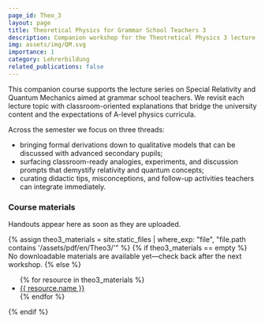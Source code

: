 ```yaml
---
page_id: Theo_3
layout: page
title: Theoretical Physics for Grammar School Teachers 3
description: Companion workshop for the Theotretical Physics 3 lecture cycle.
img: assets/img/QM.svg
importance: 1
category: Lehrerbildung
related_publications: false
---
```


This companion course supports the lecture series on Special Relativity and Quantum Mechanics aimed at grammar school teachers. We revisit each lecture topic with classroom-oriented explanations that bridge the university content and the expectations of A-level physics curricula.

Across the semester we focus on three threads:

- bringing formal derivations down to qualitative models that can be discussed with advanced secondary pupils;
- surfacing classroom-ready analogies, experiments, and discussion prompts that demystify relativity and quantum concepts;
- curating didactic tips, misconceptions, and follow-up activities teachers can integrate immediately.


### Course materials

Handouts appear here as soon as they are uploaded.

{% assign theo3_materials = site.static_files | where_exp: "file", "file.path contains '/assets/pdf/en/Theo3/'" %}
{% if theo3_materials == empty %}
No downloadable materials are available yet—check back after the next workshop.
{% else %}
<ul>
  {% for resource in theo3_materials %}
    <li><a href="{{ resource.path | relative_url }}">{{ resource.name }}</a></li>
  {% endfor %}
</ul>
{% endif %}
